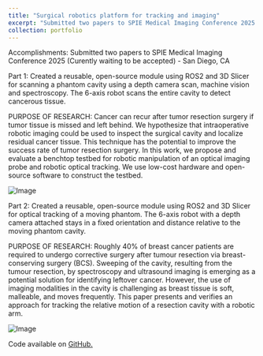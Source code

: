 ```yaml
---
title: "Surgical robotics platform for tracking and imaging"
excerpt: "Submitted two papers to SPIE Medical Imaging Conference 2025. <br/><img src='/ColemanFarvolden.github.io/images/Scan.png'>"
collection: portfolio
---
```


Accomplishments: Submitted two papers to SPIE Medical Imaging Conference 2025 (Curently waiting to be accepted) - San Diego, CA

Part 1:
Created a reusable, open-source module using ROS2 and 3D Slicer for scanning a phantom cavity using a depth camera scan, machine vision and spectroscopy. The 6-axis robot scans the entire cavity to detect cancerous tissue. 

PURPOSE OF RESEARCH:
Cancer can recur after tumor resection surgery if tumor tissue is missed and left behind. We hypothesize that intraoperative robotic imaging could be used to inspect the surgical cavity and localize residual cancer tissue. This technique has the potential to improve the success rate of tumor resection surgery. In this work, we propose and evaluate a benchtop testbed for robotic manipulation of an optical imaging probe and robotic optical tracking. We use low-cost hardware and open-source software to construct the testbed.

![Image](https://colemanfarv.github.io/ColemanFarvolden.github.io/images/Scan.png)

Part 2:
Created a reusable, open-source module using ROS2 and 3D Slicer for optical tracking of a moving phantom. The 6-axis robot with a depth camera attached stays in a fixed orientation and distance relative to the moving phantom cavity.

PURPOSE OF RESEARCH:
Roughly 40% of breast cancer patients are required to undergo corrective surgery after tumour resection via breast-conserving surgery (BCS). Sweeping of the cavity, resulting from the tumour resection, by spectroscopy and ultrasound imaging is emerging as a potential solution for identifying leftover cancer. However, the use of imaging modalities in the cavity is challenging as breast tissue is soft, malleable, and moves frequently. This paper presents and verifies an approach for tracking the relative motion of a resection cavity with a robotic arm.

![Image](https://colemanfarv.github.io/ColemanFarvolden.github.io/images/Track.png)

Code available on [GitHub.](https://github.com/ColemanFarv/ros2_ws)


